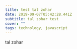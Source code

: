 ```yaml
---
title: test tal zohar
date: 2019-09-07T05:42:28.441Z
subtitle: tal zohar test
cover: ""
tags: technology, javascript
---
```

tal zohar